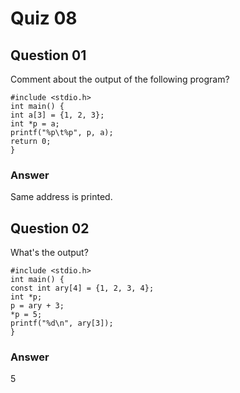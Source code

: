 Quiz 08
=======  

Question 01  
-----------  
Comment about the output of the following program?  

```  
#include <stdio.h>   
int main() {   
int a[3] = {1, 2, 3};   
int *p = a;   
printf("%p\t%p", p, a);   
return 0;   
}   
```  

### Answer  
Same address is printed.  

Question 02
-----------  
What's the output?  

```  
#include <stdio.h>   
int main() {   
const int ary[4] = {1, 2, 3, 4};   
int *p;   
p = ary + 3;   
*p = 5;   
printf("%d\n", ary[3]);   
}   
```  

### Answer  
5  